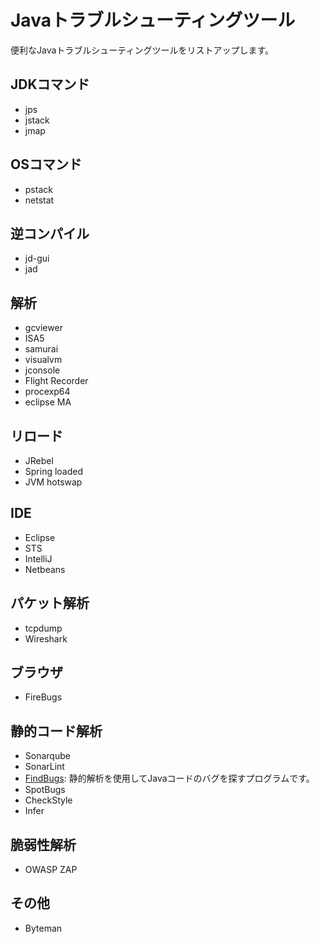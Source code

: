 # Javaトラブルシューティングツール

便利なJavaトラブルシューティングツールをリストアップします。

## JDKコマンド

 - jps
 - jstack
 - jmap

## OSコマンド

 - pstack
 - netstat

## 逆コンパイル

 - jd-gui
 - jad

## 解析

 - gcviewer
 - ISA5
 - samurai
 - visualvm
 - jconsole
 - Flight Recorder
 - procexp64
 - eclipse MA

## リロード

 - JRebel
 - Spring loaded
 - JVM hotswap

## IDE

 - Eclipse
 - STS
 - IntelliJ
 - Netbeans

## パケット解析

 - tcpdump
 - Wireshark

## ブラウザ

 - FireBugs

## 静的コード解析

 - Sonarqube
 - SonarLint
 - [FindBugs](http://findbugs.sourceforge.net/): 静的解析を使用してJavaコードのバグを探すプログラムです。
 - SpotBugs
 - CheckStyle
 - Infer

## 脆弱性解析

 - OWASP ZAP

## その他

 - Byteman
